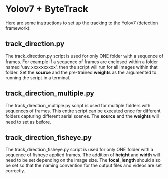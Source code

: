 # Yolov7 + ByteTrack

Here are some instructions to set up the tracking to the Yolov7 (detection framework):

## track_direction.py
The track_direction.py script is used for only ONE folder with a sequence of frames. For example if a sequence of frames are enclosed within a folder named 'uav_xxxxxxxxxx', then the script will run for all images within that folder. Set the **source** and the pre-trained **weights** as the argumented to running the script in a terminal.

## track_direction_multiple.py
The track_direction_multiple.py script is used for multiple folders with sequences of frames. This entire script can be executed once for different folders capturing different aerial scenes. The **source** and the **weights** will need to set as before.

## track_direction_fisheye.py
The track_direction_fisheye.py script is used for only ONE folder with a sequence of fisheye applied frames. The addition of **height** and **width** will need to be set depending on the image size. The **focal_length** should also be set so that the naming convention for the output files and videos are set correctly.